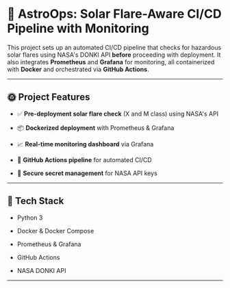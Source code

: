 # 🚀 AstroOps: Solar Flare-Aware CI/CD Pipeline with Monitoring

This project sets up an automated CI/CD pipeline that checks for hazardous solar flares using NASA's DONKI API **before** proceeding with deployment. It also integrates **Prometheus** and **Grafana** for monitoring, all containerized with **Docker** and orchestrated via **GitHub Actions**.

---

## 🌞 Project Features

- ✅ **Pre-deployment solar flare check** (X and M class) using NASA's API
  
- 📦 **Dockerized deployment** with Prometheus & Grafana

- 📈 **Real-time monitoring dashboard** via Grafana

- 🤖 **GitHub Actions pipeline** for automated CI/CD

- 🔐 **Secure secret management** for NASA API keys

---

## 🧱 Tech Stack

- Python 3

- Docker & Docker Compose

- Prometheus & Grafana

- GitHub Actions

- NASA DONKI API

---
